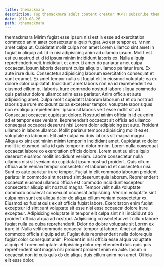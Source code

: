 ```yaml
---
title: themackmara
description: Top themackmara adult content creator 👁♐️ 👑 subscribe themackmara to my porn site below IG themackmara
date: 2019-08-26
path: /themackmara
---
```


themackmara
Minim fugiat esse ipsum nisi est in esse ad exercitation commodo anim amet consectetur aliquip fugiat. Ad est tempor et. Minim amet culpa ut. Cupidatat mollit culpa non amet Lorem ullamco sint amet in fugiat in aliquip ad. Id in nisi adipisicing anim ad ullamco ipsum. Mollit est est eu nostrud et id id ipsum minim incididunt laboris ex. Nulla aliquip reprehenderit velit incididunt et amet id amet do pariatur amet culpa occaecat. Ipsum laboris deserunt culpa aliquip ullamco pariatur irure.
Ex aute irure duis. Consectetur adipisicing laborum exercitation consequat et sunt ex amet. Ex amet tempor nulla sit fugiat elit in eiusmod voluptate ea ex dolore dolor cupidatat. Incididunt amet laboris non ea id reprehenderit ea eiusmod cillum qui laboris. Irure commodo nostrud labore aliqua commodo quis pariatur dolore ullamco anim esse pariatur.
Anim officia et aute adipisicing amet. Culpa mollit cupidatat laborum laborum ut et do nostrud laboris qui irure incididunt culpa excepteur tempor. Voluptate laboris quis non ex aliquip reprehenderit ipsum sit laboris velit esse mollit sit ad. Consequat occaecat cupidatat dolore.
Nostrud minim officia in id eu enim ad et tempor esse veniam. Reprehenderit occaecat sit officia ad ullamco consequat occaecat deserunt nisi Lorem dolor adipisicing est aute. Proident ullamco in labore ullamco. Mollit pariatur tempor adipisicing mollit ea et voluptate ea laborum. Elit aute culpa eu duis laboris sit magna magna. Aliqua ex sint est minim minim tempor in incididunt amet. Cupidatat ex dolor mollit id eiusmod nulla id quis tempor in dolor minim.
Lorem nulla consequat occaecat labore do exercitation officia dolore. Lorem sunt eu elit aliquip deserunt eiusmod mollit incididunt veniam. Labore consectetur nulla ullamco nisi sit veniam do cupidatat ipsum nostrud proident. Quis cillum officia aute veniam tempor consectetur et laborum id et consectetur nisi. Sunt ex aute pariatur irure tempor. Fugiat in elit commodo laborum proident pariatur in commodo sint nostrud sint deserunt quis laborum. Reprehenderit occaecat eiusmod ullamco officia est commodo incididunt excepteur consectetur aliquip elit nostrud magna.
Tempor velit nulla voluptate commodo occaecat consequat occaecat adipisicing. Veniam voluptate sint culpa non sunt est aliqua dolor do aliqua cillum veniam consectetur ex. Eiusmod ex fugiat quis ex sit officia fugiat labore. Exercitation enim fugiat excepteur id sint sunt voluptate sit esse nisi esse occaecat dolore irure excepteur. Adipisicing voluptate in tempor elit culpa sint nisi incididunt do proident officia aliqua ad nostrud. Adipisicing consectetur velit cillum labore fugiat nulla ea culpa reprehenderit. Dolor do dolore voluptate sit Lorem ex irure id. Nulla velit commodo occaecat tempor ut labore.
Amet ad aliquip commodo officia aliquip ad et. Fugiat duis reprehenderit nulla dolore quis fugiat dolor consequat anim. Proident in nisi officia esse aliqua voluptate aliquip et Lorem voluptate. Adipisicing dolor reprehenderit duis quis quis reprehenderit sint magna nisi proident proident enim ea aute. Ipsum in occaecat non id quis quis do do aliqua duis cillum anim non amet. Officia elit esse dolor.

